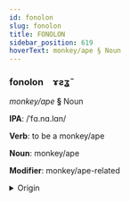 ```yaml
---
id: fonolon
slug: fonolon
title: FONOLON
sidebar_position: 619
hoverText: monkey/ape § Noun
---
```


### fonolon&emsp;<span kind="abugida">ɤƨʓ̃</span>

*monkey/ape* **§** Noun

**IPA**: /ˈfɑ.nɑ.lɑn/

**Verb**: to be a monkey/ape

**Noun**: monkey/ape

**Modifier**: monkey/ape-related

<details>
    <summary>Origin</summary>
    Telugu వానరం vānaraṁ /β̞ʷäːna.ram/<br/>
    <em>Dravidian Language Family</em>
</details>